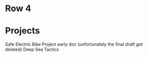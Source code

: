 # Row 4
# Projects


Safe Electric Bike Project early doc (unfortunately the final draft got deleted)
Deep Sea Tactics